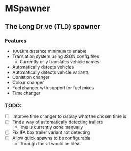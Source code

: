 # MSpawner
## The Long Drive (TLD) spawner

### Features
- 1000km distance minimum to enable
- Translation system using JSON config files
  - Currently only translates vehicle names
- Automatically detects vehicles
- Automatically detects vehicle variants 
- Condition changer
- Colour changer
- Fuel changer with support for fuel mixes
- Time changer

### TODO:
- [ ] Improve time changer to display what the chosen time is
- [ ] Find a way of automatically detecting trailers
  - This is currently done manually
- [ ] Fix IFA box trailer variant not detecting
- [ ] Allow quick spawns to be configurable
  - Through the UI would be ideal
